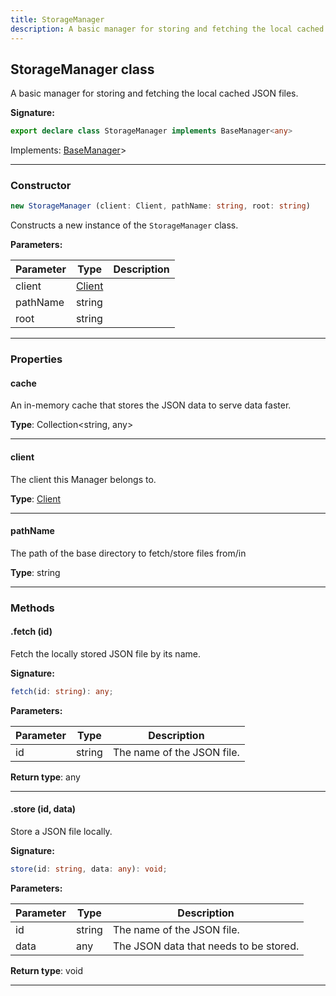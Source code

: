 ```yaml
---
title: StorageManager
description: A basic manager for storing and fetching the local cached JSON files.
---
```


## StorageManager class

A basic manager for storing and fetching the local cached JSON files.

**Signature:**

```ts
export declare class StorageManager implements BaseManager<any> 
```

Implements: [BaseManager](/shieldbow/api/BaseManager.html)>

---

### Constructor

```ts
new StorageManager (client: Client, pathName: string, root: string)
```

Constructs a new instance of the `StorageManager` class.

**Parameters:**

| Parameter | Type | Description |
| --------- | ---- | ----------- |
| client | [Client](/shieldbow/api/Client.html) |  |
| pathName | string |  |
| root | string |  |
---

### Properties

#### cache

An in-memory cache that stores the JSON data to serve data faster.



**Type**: Collection\<string, any\>

---

#### client

The client this Manager belongs to.



**Type**: [Client](/shieldbow/api/Client.html)

---

#### pathName

The path of the base directory to fetch/store files from/in



**Type**: string

---

### Methods

#### .fetch (id)

Fetch the locally stored JSON file by its name.




**Signature:**

```ts
fetch(id: string): any;
```

**Parameters:**

| Parameter | Type | Description |
| --------- | ---- | ----------- |
| id | string | The name of the JSON file. |

**Return type**: any

---

#### .store (id, data)

Store a JSON file locally.




**Signature:**

```ts
store(id: string, data: any): void;
```

**Parameters:**

| Parameter | Type | Description |
| --------- | ---- | ----------- |
| id | string | The name of the JSON file. |
| data | any | The JSON data that needs to be stored. |

**Return type**: void

---

